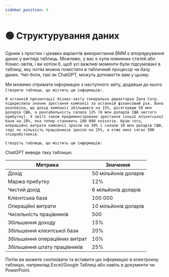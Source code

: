 ```yaml
---
sidebar_position: 0
---
```


# 🟢 Структурування даних

Одним з простих і цікавих варіантів використання ВММ є впорядкування даних у вигляді таблиць. Можливо, у вас є купа новинних статей або бізнес-звітів, і ви хотіли б, щоб усі важливі моменти були підсумовані в таблиці, яку потім можна помістити в табличний процесор чи базу даних. Чат-боти, такі як ChatGPT, можуть допомогти вам у цьому.

Ми можемо отримати інформацію з наступного звіту, додавши до нього `Створити таблицю, що містить цю інформацію:`.

```text
В останній презентації бізнес-звіту генеральна директорка Zana Corp. підкреслила значне зростання компанії за останній фінансовий рік. Вона розповіла, що дохід компанії збільшився на 15%, досягнувши 50 млн доларів США, а рентабельність склала 12% (6 млн доларів США чистого прибутку). У звіті також продемонстровано зростання їхньої клієнтської бази на 20%, яка тепер становить 100 000 клієнтів. Крім того, операційні витрати компанії зросли на 10% і склали 10 млн доларів США, тоді як кількість працівників зросла на 25%, а отже нині сягає 500 співробітників. 

Створіть таблицю, що містить цю інформацію:
```

ChatGPT виведе таку таблицю:

| Метрика                       | Значення             |
| ----------------------------- | -------------------- |
| Дохід                         | 50 мільйонів доларів |
| Маржа прибутку                | 12%                  |
| Чистий дохід                  | 6 мільйонів доларів  |
| Клієнтська база               | 100 000              |
| Операційні витрати            | 10 мільйонів доларів |
| Чисельність працівників       | 500                  |
| Збільшення доходу             | 15%                  |
| Збільшення клієнтської бази   | 20%                  |
| Збільшення операційних витрат | 10%                  |
| Збільшення штату працівників  | 25%                  |

Потім ви можете скопіювати та вставити цю інформацію в електронну таблицю, наприклад Excel/Google Таблиці або навіть в документи чи PowerPoint.